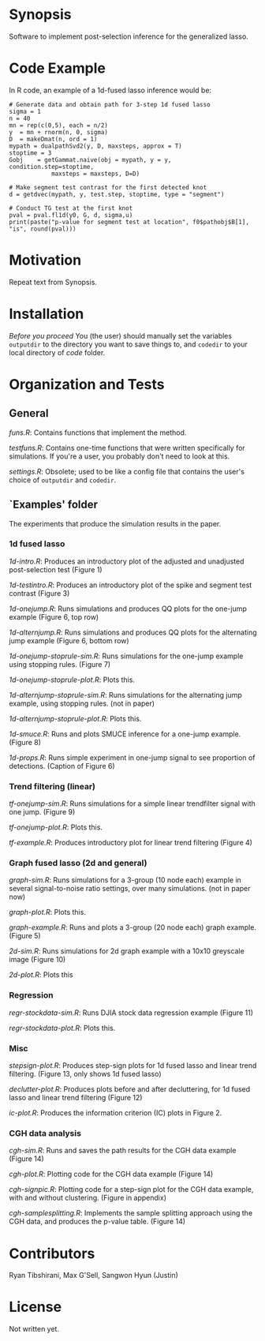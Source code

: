 Synopsis
====================
Software to implement post-selection inference for the generalized lasso.

Code Example
====================
In R code, an example of a 1d-fused lasso inference would be:
```
# Generate data and obtain path for 3-step 1d fused lasso
sigma = 1
n = 40
mn = rep(c(0,5), each = n/2)
y  = mn + rnorm(n, 0, sigma)
D  = makeDmat(n, ord = 1)
mypath = dualpathSvd2(y, D, maxsteps, approx = T)
stoptime = 3
Gobj    = getGammat.naive(obj = mypath, y = y, condition.step=stoptime,
			maxsteps = maxsteps, D=D)

# Make segment test contrast for the first detected knot
d = getdvec(mypath, y, test.step, stoptime, type = "segment")

# Conduct TG test at the first knot
pval = pval.fl1d(y0, G, d, sigma,u)	
print(paste("p-value for segment test at location", f0$pathobj$B[1], "is", round(pval)))
```
Motivation
====================
Repeat text from Synopsis.

Installation
====================
*Before you proceed* You (the user) should manually set the variables `outputdir` to the directory you want to save things to, and `codedir` to your local directory of *code* folder. 

<!---
API Reference
====================
Not written yet.
-->

Organization and Tests
====================
General
-------
*funs.R*: Contains functions that implement the method.

*testfuns.R*: Contains one-time functions that were written specifically for simulations. If you're a user, you probably don't need to look at this.

*settings.R*: Obsolete; used to be like a config file that contains the user's choice of `outputdir` and `codedir`.



`Examples' folder
--------
The experiments that produce the simulation results in the paper.

### 1d fused lasso
*1d-intro.R*: Produces an introductory plot of the adjusted and unadjusted post-selection test (Figure 1)

*1d-testintro.R*: Produces an introductory plot of the spike and segment test contrast (Figure 3)

*1d-onejump.R*: Runs simulations and produces QQ plots for the one-jump example (Figure 6, top row)

*1d-alternjump.R*: Runs simulations and produces QQ plots for the alternating jump example (Figure 6, bottom row)

*1d-onejump-stoprule-sim.R*: Runs simulations for the one-jump example using stopping rules. (Figure 7)

*1d-onejump-stoprule-plot.R*: Plots this. 

*1d-alternjump-stoprule-sim.R*: Runs simulations for the alternating jump example, using stopping rules. (not in paper)

*1d-alternjump-stoprule-plot.R*: Plots this.

*1d-smuce.R*: Runs and plots SMUCE inference for a one-jump example. (Figure 8)

*1d-props.R*: Runs simple experiment in one-jump signal to see proportion of detections. (Caption of Figure 6)

### Trend filtering (linear)
*tf-onejump-sim.R*: Runs simulations for a simple linear trendfilter signal with one jump. (Figure 9)

*tf-onejump-plot.R*: Plots this.

*tf-example.R*: Produces introductory plot for linear trend filtering (Figure 4)



### Graph fused lasso (2d and general)
*graph-sim.R*: Runs simulations for a 3-group (10 node each) example in several signal-to-noise ratio settings, over many simulations. (not in paper now)

*graph-plot.R*: Plots this.

*graph-example.R*: Runs and plots a 3-group (20 node each) graph example. (Figure 5)

*2d-sim.R*: Runs simulations for 2d graph example with a 10x10 greyscale image (Figure 10)

*2d-plot.R*: Plots this

### Regression
*regr-stockdata-sim.R*: Runs DJIA stock data regression example (Figure 11)

*regr-stockdata-plot.R*: Plots this.


### Misc
*stepsign-plot.R*: Produces step-sign plots for 1d fused lasso and linear trend filtering. (Figure 13, only shows 1d fused lasso)

*declutter-plot.R*: Produces plots before and after decluttering, for 1d fused lasso and linear trend filtering (Figure 12)

*ic-plot.R*: Produces the information criterion (IC) plots in Figure 2.

### CGH data analysis
*cgh-sim.R*: Runs and saves the path results for the CGH data example (Figure 14)

*cgh-plot.R*: Plotting code for the CGH data example (Figure 14)

*cgh-signpic.R*: Plotting code for a step-sign plot for the CGH data example, with and without clustering. (Figure in appendix)

*cgh-samplesplitting.R*: Implements the sample splitting approach using the CGH data, and produces the p-value table. (Figure 14)

Contributors
====================
Ryan Tibshirani, Max G'Sell, Sangwon Hyun (Justin)

License
====================
Not written yet.
